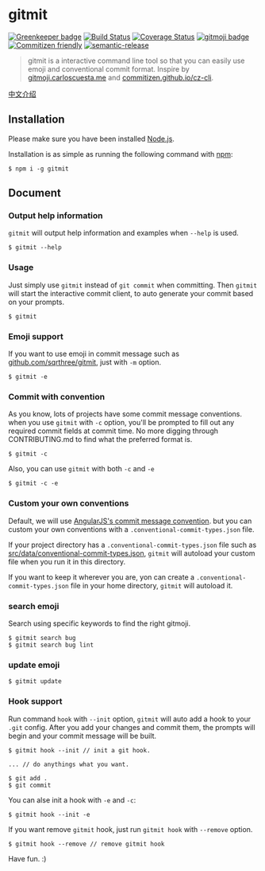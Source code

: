 # gitmit

[![Greenkeeper badge](https://badges.greenkeeper.io/sqrthree/gitmit.svg)](https://greenkeeper.io/)
[![Build Status](https://travis-ci.org/sqrthree/gitmit.svg?branch=master)](https://travis-ci.org/sqrthree/gitmit)
[![Coverage Status](https://coveralls.io/repos/github/sqrthree/gitmit/badge.svg?branch=master)](https://coveralls.io/github/sqrthree/gitmit?branch=master)
[![gitmoji badge](https://img.shields.io/badge/gitmoji-%20😜%20😍-FFDD67.svg?style=flat)](https://gitmoji.carloscuesta.me/)
[![Commitizen friendly](https://img.shields.io/badge/commitizen-friendly-brightgreen.svg)](http://commitizen.github.io/cz-cli/)
[![semantic-release](https://img.shields.io/badge/%20%20%F0%9F%93%A6%F0%9F%9A%80-semantic--release-e10079.svg?style=flat)](https://github.com/semantic-release/semantic-release)

> gitmit is a interactive command line tool so that you can easily use emoji and conventional commit format. Inspire by [gitmoji.carloscuesta.me](https://gitmoji.carloscuesta.me/) and [commitizen.github.io/cz-cli](http://commitizen.github.io/cz-cli/).

[中文介绍](./README-cn.md)

## Installation

Please make sure you have been installed [Node.js](http://nodejs.org/).

Installation is as simple as running the following command with [npm](http://npmjs.org/):

```
$ npm i -g gitmit
```

## Document

### Output help information

`gitmit` will output help information and examples when `--help` is used.

```
$ gitmit --help
```

### Usage

Just simply use `gitmit` instead of `git commit` when committing. Then `gitmit` will start the interactive commit client, to auto generate your commit based on your prompts.

```
$ gitmit
```

### Emoji support

If you want to use emoji in commit message such as [github.com/sqrthree/gitmit](https://github.com/sqrthree/gitmit), just with `-m` option.

```
$ gitmit -e
```

### Commit with convention

As you know, lots of projects have some commit message conventions. when you use `gitmit` with `-c` option, you'll be prompted to fill out any required commit fields at commit time. No more digging through CONTRIBUTING.md to find what the preferred format is.

```
$ gitmit -c
```

Also, you can use `gitmit` with both `-c` and `-e`

```
$ gitmit -c -e
```
### Custom your own conventions

Default, we will use [AngularJS's commit message convention](https://github.com/angular/angular.js/blob/master/CONTRIBUTING.md#-git-commit-guidelines). but you can custom your own conventions with a `.conventional-commit-types.json` file.

If your project directory has a `.conventional-commit-types.json` file such as [src/data/conventional-commit-types.json](https://github.com/sqrthree/gitmit/blob/master/src/data/conventional-commit-types.json), `gitmit` will autoload your custom file when you run it in this directory.

If you want to keep it wherever you are, yon can create a `.conventional-commit-types.json` file in your home directory, `gitmit` will autoload it.


### search emoji

Search using specific keywords to find the right gitmoji.

```
$ gitmit search bug
$ gitmit search bug lint
```

### update emoji

```
$ gitmit update
```

### Hook support

Run command `hook` with `--init` option, `gitmit` will auto add a hook to your `.git` config. After you add your changes and commit them, the prompts will begin and your commit message will be built.

```
$ gitmit hook --init // init a git hook.

... // do anythings what you want.

$ git add .
$ git commit
```

You can alse init a hook with `-e` and `-c`:

```
$ gitmit hook --init -e
```

If you want remove `gitmit` hook, just run `gitmit hook` with `--remove` option.

```
$ gitmit hook --remove // remove gitmit hook
```

Have fun. :)

